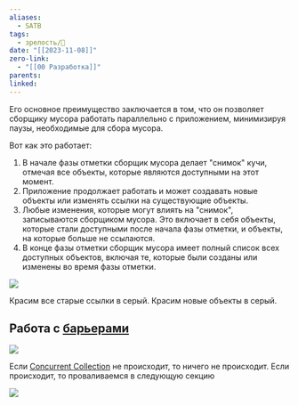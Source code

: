 ```yaml
---
aliases:
  - SATB
tags:
  - зрелость/🌱
date: "[[2023-11-08]]"
zero-link:
  - "[[00 Разработка]]"
parents: 
linked:
---
```

Его основное преимущество заключается в том, что он позволяет сборщику мусора работать параллельно с приложением, минимизируя паузы, необходимые для сбора мусора.

Вот как это работает:
1. В начале фазы отметки сборщик мусора делает "снимок" кучи, отмечая все объекты, которые являются доступными на этот момент. 
2. Приложение продолжает работать и может создавать новые объекты или изменять ссылки на существующие объекты. 
3. Любые изменения, которые могут влиять на "снимок", записываются сборщиком мусора. Это включает в себя объекты, которые стали доступными после начала фазы отметки, и объекты, на которые больше не ссылаются.
4. В конце фазы отметки сборщик мусора имеет полный список всех доступных объектов, включая те, которые были созданы или изменены во время фазы отметки.

![](Pasted%20image%2020231108154006.png)

Красим все старые ссылки в серый. Красим новые объекты в серый.

## Работа с [барьерами](Барьеры%20в%20программировании.md)
![](Pasted%20image%2020231108154240.png)

Если [Concurrent Collection](Concurrent%20Collection.md) не происходит, то ничего не происходит. Если происходит, то проваливаемся в следующую секцию

![](Pasted%20image%2020231108154403.png)


